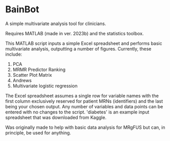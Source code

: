 # BainBot
A simple multivariate analysis tool for clinicians.

Requires MATLAB (made in ver. 2023b) and the statistics toolbox.

This MATLAB script inputs a simple Excel spreadsheet and performs basic multivariate analysis, outputting a number of figures.
Currently, these include:
1. PCA
2. MRMR Predictor Ranking
3. Scatter Plot Matrix
4. Andrews 
5. Multivariate logistic regression

The Excel spreadsheet assumes a single row for variable names with the first column exclusively reserved for patient MRNs (identifiers) and the last being your chosen output.
Any number of variables and data points can be entered with no changes to the script. 'diabetes' is an example input spreadsheet that was downloaded from Kaggle.

Was originally made to help with basic data analysis for MRgFUS but can, in principle, be used for anything.
